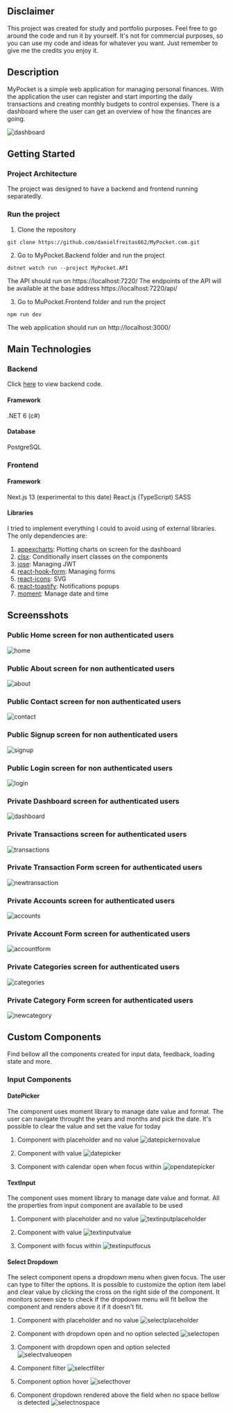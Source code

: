 ## Disclaimer

This project was created for study and portfolio purposes.
Feel free to go around the code and run it by yourself. It's not for commercial purposes, so you can use my code and ideas for whatever you want. Just remember to give me the credits you enjoy it.

## Description

MyPocket is a simple web application for managing personal finances.
With the application the user can register and start importing the daily transactions and creating monthly budgets to control expenses.
There is a dashboard where the user can get an overview of how the finances are going.

![dashboard](images/dashboard.png 'dashboard')

## Getting Started

### Project Architecture

The project was designed to have a backend and frontend running separatedly.

### Run the project

1. Clone the repository

`git clone https://github.com/danielfreitas662/MyPocket.com.git`

2. Go to MyPocket.Backend folder and run the project

`dotnet watch run --project MyPocket.API`

The API should run on https://localhost:7220/
The endpoints of the API will be available at the base address https://localhost:7220/api/

3. Go to MuPocket.Frontend folder and run the project

`npm run dev`

The web application should run on http://localhost:3000/

## Main Technologies

### Backend

Click [here](https://github.com/danielfreitas662/MyPocket.com/tree/main/MyPocket.Backend) to view backend code.

#### Framework

.NET 6 (c#)

#### Database

PostgreSQL

### Frontend

#### Framework

Next.js 13 (experimental to this date)
React.js (TypeScript)
SASS

#### Libraries

I tried to implement everything I could to avoid using of external libraries.
The only dependencies are:

1. [appexcharts](https://github.com/apexcharts):
   Plotting charts on screen for the dashboard
2. [clsx](https://github.com/lukeed/clsx):
   Conditionally insert classes on the components
3. [jose](https://github.com/panva/jose):
   Managing JWT
4. [react-hook-form](https://github.com/react-hook-form/react-hook-form):
   Managing forms
5. [react-icons](https://github.com/react-icons/react-icons):
   SVG
6. [react-toastify](https://github.com/fkhadra/react-toastify):
   Notifications popups
7. [moment](https://github.com/moment/moment):
   Manage date and time

## Screensshots

### Public Home screen for non authenticated users

![home](images/home.png 'home')

### Public About screen for non authenticated users

![about](images/about.png 'about')

### Public Contact screen for non authenticated users

![contact](images/contact.png 'contact')

### Public Signup screen for non authenticated users

![signup](images/signup.png 'signup')

### Public Login screen for non authenticated users

![login](images/login.png 'login')

### Private Dashboard screen for authenticated users

![dashboard](images/dashboard.png 'dashboard')

### Private Transactions screen for authenticated users

![transactions](images/transactions.png 'transactions')

### Private Transaction Form screen for authenticated users

![newtransaction](images/newtransaction.png 'newtransaction')

### Private Accounts screen for authenticated users

![accounts](images/accounts.png 'accounts')

### Private Account Form screen for authenticated users

![accountform](images/newaccount.png 'accountform')

### Private Categories screen for authenticated users

![categories](images/categories.png 'categories')

### Private Category Form screen for authenticated users

![newcategory](images/newcategory.png 'newcategory')

## Custom Components

Find bellow all the components created for input data, feedback, loading state and more.

### Input Components

#### DatePicker

The component uses moment library to manage date value and format. The user can navigate throught the years and months and pick the date.
It's possible to clear the value and set the value for today

1. Component with placeholder and no value
   ![datepickernovalue](images/datepickernovalue.png 'datepickernovalue')

2. Component with value
   ![datepicker](images/datepicker.png 'datepicker')

3. Component with calendar open when focus within
   ![opendatepicker](images/opendatepicker.png 'opendatepicker')

#### TextInput

The component uses moment library to manage date value and format. All the properties from input component are available to be used

1. Component with placeholder and no value
   ![textinputplaceholder](images/textinputplaceholder.png 'textinputplaceholder')

2. Component with value
   ![textinputvalue](images/textinputvalue.png 'textinputvalue')

3. Component with focus within
   ![textinputfocus](images/textinputfocus.png 'textinputfocus')

#### Select Dropdown

The select component opens a dropdown menu when given focus. The user can type to filter the options.
It is possible to customize the option item label and clear value by clicking the cross on the right side of the component.
It monitors screen size to check if the dropdown menu will fit bellow the component and renders above it if it doesn't fit.

1. Component with placeholder and no value
   ![selectplaceholder](images/selectplaceholder.png 'selectplaceholder')

2. Component with dropdown open and no option selected
   ![selectopen](images/selectopen.png 'selectopen')

3. Component with dropdown open and option selected
   ![selectvalueopen](images/selectvalueopen.png 'selectvalueopen')

4. Component filter
   ![selectfilter](images/selectfilter.png 'selectfilter')

5. Component option hover
   ![selecthover](images/selecthover.png 'selecthover')

6. Component dropdown rendered above the field when no space bellow is detected
   ![selectnospace](images/selectnospace.png 'selectnospace')

